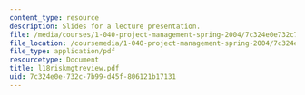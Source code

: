 ```yaml
---
content_type: resource
description: Slides for a lecture presentation.
file: /media/courses/1-040-project-management-spring-2004/7c324e0e732c7b99d45f806121b17131_l18riskmgtreview.pdf
file_location: /coursemedia/1-040-project-management-spring-2004/7c324e0e732c7b99d45f806121b17131_l18riskmgtreview.pdf
file_type: application/pdf
resourcetype: Document
title: l18riskmgtreview.pdf
uid: 7c324e0e-732c-7b99-d45f-806121b17131
---
```

